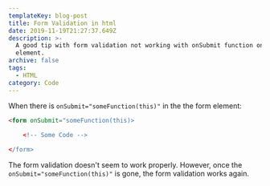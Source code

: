 ```yaml
---
templateKey: blog-post
title: Form Validation in html
date: 2019-11-19T21:27:37.649Z
description: >-
  A good tip with form validation not working with onSubmit function on form
  element.
archive: false
tags:
  - HTML
category: Code
---
```

When there is `onSubmit="someFunction(this)"` in the the form element:

```html
<form onSubmit="someFunction(this)>
    
    <!-- Some Code -->

</form>
```

The form validation doesn't seem to work properly. However, once the `onSubmit="someFunction(this)"` is gone, the form validation works again. 
